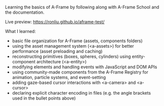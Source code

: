 Learning the basics of A-Frame by following along with A-Frame School and the documentation.

Live preview: https://ronliu.github.io/aframe-test/

What I learned:
- basic file organization for A-Frame (assets, components folders)
- using the asset management system (&lt;a-assets&gt;) for better performance (asset preloading and caching)
- reconstructing primitives (boxes, spheres, cylinders) using entity-component architecture (&lt;a-entity&gt;)
- modifying elements and handling events with JavaScript and DOM APIs
- using community-made components from the A-Frame Registry for animation, particle systems, and event-setting
- adding gaze-based cursor interactions with &lt;a-camera&gt; and &lt;a-cursor&gt;
- declaring explicit character encoding in files (e.g. the angle brackets used in the bullet points above)
